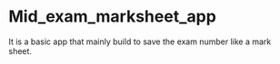 # Mid_exam_marksheet_app
 It is a basic app that mainly  build to save the exam number like a mark sheet. 
